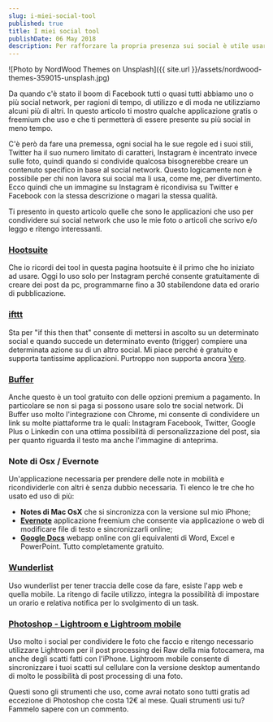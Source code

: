 ```yaml
---
slug: i-miei-social-tool
published: true
title: I miei social tool
publishDate: 06 May 2018
description: Per rafforzare la propria presenza sui social è utile usare dei tool
---
```


![Photo by NordWood Themes on Unsplash]({{ site.url }}/assets/nordwood-themes-359015-unsplash.jpg)

Da quando c'è stato il boom di Facebook tutti o quasi tutti abbiamo uno o più social network, per ragioni di tempo, di utilizzo e di moda ne utilizziamo alcuni più di altri. In questo articolo ti mostro qualche applicazione gratis o freemium che uso e che ti permetterà di essere presente su più social in meno tempo.

<!--more-->

C'è però da fare una premessa, ogni social ha le sue regole ed i suoi stili, Twitter ha il suo numero limitato di caratteri, Instagram è incentrato invece sulle foto, quindi quando si condivide qualcosa bisognerebbe creare un contenuto specifico in base al social network. Questo logicamente non è possibile per chi non lavora sui social ma li usa, come me, per divertimento. Ecco quindi che un immagine su Instagram è ricondivisa su Twitter e Facebook con la stessa descrizione o magari la stessa qualità.

Ti presento in questo articolo quelle che sono le applicazioni che uso per condividere sui social network che uso le mie foto o articoli che scrivo e/o leggo e ritengo interessanti.

### [Hootsuite](https://hootsuite.com/)
Che io ricordi dei tool in questa pagina hootsuite è il primo che ho iniziato ad usare. Oggi lo uso solo per Instagram perché consente gratuitamente di creare dei post da pc, programmarne fino a 30 stabilendone data ed orario di pubblicazione.

### [ifttt](https://ifttt.com/)
Sta per "if this then that" consente di mettersi in ascolto su un determinato social e quando succede un determinato evento (trigger) compiere una determinata azione su di un altro social. Mi piace perché è gratuito e supporta tantissime applicazioni. Purtroppo non supporta ancora [Vero](https://www.vero.co/).

### [Buffer](https://buffer.com/)
Anche questo è un tool gratuito con delle opzioni premium a pagamento. In particolare se non si paga si possono usare solo tre social network. Di Buffer uso molto l'integrazione con Chrome, mi consente di condividere un link su molte piattaforme tra le quali: Instagram Facebook, Twitter, Google Plus o Linkedin con una ottima possibilità di personalizzazione del post, sia per quanto riguarda il testo ma anche l'immagine di anteprima.

### Note di Osx / Evernote
Un'applicazione necessaria per prendere delle note in mobilità e ricondividerle con altri è senza dubbio necessaria. Ti elenco le tre che ho usato ed uso di più:
- **Notes di Mac OsX** che si sincronizza con la versione sul mio iPhone;
- **[Evernote](https://evernote.com/intl/it)** applicazione freemium che consente via applicazione o web di modificare file di testo e sincronizzarli online;
- **[Google Docs](https://docs.google.com/)** webapp online con gli equivalenti di Word, Excel e PowerPoint. Tutto completamente gratuito.

### [Wunderlist](https://www.wunderlist.com/#/lists/inbox)
Uso wunderlist per tener traccia delle cose da fare, esiste l'app web e quella mobile. La ritengo di facile utilizzo, integra la possibilità di impostare un orario e relativa notifica per lo svolgimento di un task.

### [Photoshop - Lightroom e Lightroom mobile](https://www.adobe.com/it/creativecloud/photography.html)
Uso molto i social per condividere le foto che faccio e ritengo necessario utilizzare Lightroom per il post processing dei Raw della mia fotocamera, ma anche degli scatti fatti con l'iPhone. Lightroom mobile consente di sincronizzare i tuoi scatti sul cellulare con la versione desktop aumentando di molto le possibilità di post processing di una foto.

Questi sono gli strumenti che uso, come avrai notato sono tutti gratis ad eccezione di Photoshop che costa 12€ al mese. Quali strumenti usi tu? Fammelo sapere con un commento.
